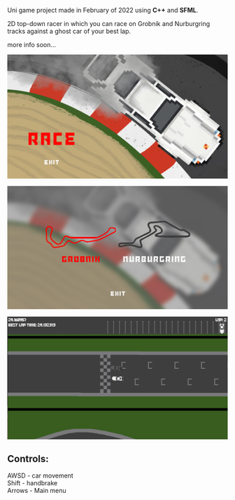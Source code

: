 Uni game project made in February of 2022 using **C++** and **SFML**.

2D top-down racer in which you can race on Grobnik and Nurburgring tracks against a ghost car of your best lap.

more info soon...

![Main menu](readmeIMG/MainMenu.png)

![Tracks](/readmeIMG/Maps.png)

![Game](/readmeIMG/Game.png)

## Controls:
AWSD - car movement\
Shift - handbrake\
Arrows - Main menu
